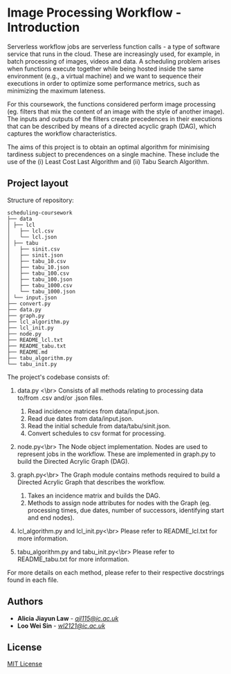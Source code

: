 # Image Processing Workflow - Introduction
Serverless workflow jobs are serverless function calls - a type of software service that runs in the cloud. These are increasingly used, for example, in batch processing of images, videos and data. A scheduling problem arises when functions execute together while being hosted inside the same environment (e.g., a virtual machine) and we want to sequence their executions in order to optimize some performance metrics, such as minimizing the maximum lateness. 

For this coursework, the functions considered perform image processing (eg. filters that mix the content of an image with the style of another image). The inputs and outputs of the filters create precedences in their executions that can be described by means of a directed acyclic graph (DAG), which captures the workflow characteristics. 

The aims of this project is to obtain an optimal algorithm for minimising tardiness subject to precendences on a single machine. These include the use of the (i) Least Cost Last Algorithm and (ii) Tabu Search Algorithm.

## Project layout
Structure of repository:
`````
scheduling-coursework
├── data
│ ├── lcl
│   ├── lcl.csv
│   └── lcl.json
│ ├── tabu
│   ├── sinit.csv
│   ├── sinit.json
│   ├── tabu_10.csv
│   ├── tabu_10.json
│   ├── tabu_100.csv
│   ├── tabu_100.json
│   ├── tabu_1000.csv
│   └── tabu_1000.json
│ └── input.json
├── convert.py
├── data.py
├── graph.py
├── lcl_algorithm.py
├── lcl_init.py
├── node.py
├── README_lcl.txt
├── README_tabu.txt
├── README.md
├── tabu_algorithm.py
└── tabu_init.py
`````

The project's codebase consists of:
1. data.py <\br>
    Consists of all methods relating to processing data to/from .csv and/or .json files.
    1. Read incidence matrices from data/input.json.
    2. Read due dates from data/input.json.
    3. Read the initial schedule from data/tabu/sinit.json.
    4. Convert schedules to csv format for processing.

2. node.py<\br>
    The Node object implementation. Nodes are used to represent jobs in the workflow. 
    These are implemented in graph.py to build the Directed Acrylic Graph (DAG).

3. graph.py<\br>
    The Graph module contains methods required to build a Directed Acrylic Graph that describes the workflow.
    1. Takes an incidence matrix and builds the DAG. 
    2. Methods to assign node attributes for nodes with the Graph (eg. processing times, due dates, number of successors, identifying start and end nodes).

4. lcl_algorithm.py and lcl_init.py<\br>
    Please refer to README_lcl.txt for more information.

5. tabu_algorithm.py and tabu_init.py<\br>
    Please refer to README_tabu.txt for more information.

For more details on each method, please refer to their respective docstrings found in each file.

## Authors

* **Alicia Jiayun Law** - *ajl115@ic.ac.uk*
* **Loo Wei Sin** - *wl2121@ic.ac.uk*

## License
[MIT License](https://choosealicense.com/licenses/mit/)
